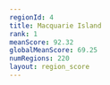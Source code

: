 ```yaml
---
regionId: 4
title: Macquarie Island
rank: 1
meanScore: 92.32
globalMeanScore: 69.25
numRegions: 220
layout: region_score
---
```

